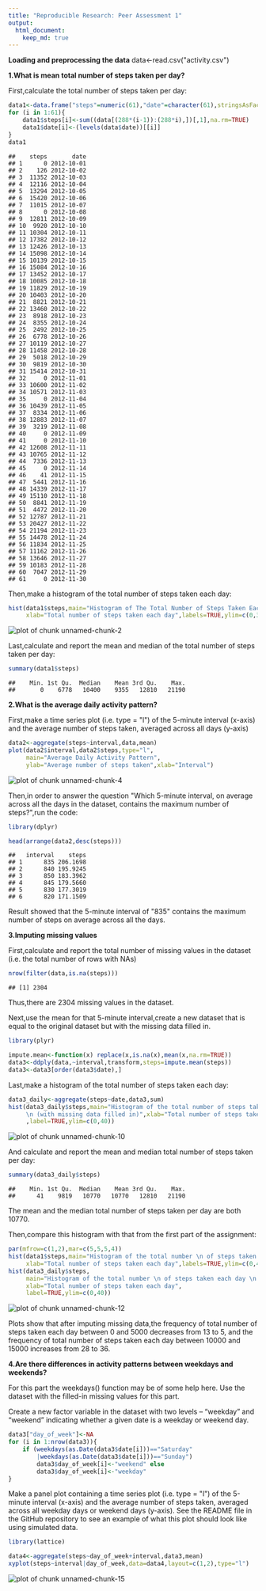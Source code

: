 ```yaml
---
title: "Reproducible Research: Peer Assessment 1"
output: 
  html_document:
    keep_md: true
---
```



**Loading and preprocessing the data**
data<-read.csv("activity.csv")


**1.What is mean total number of steps taken per day?**

First,calculate the total number of steps taken per day:

```r
data1<-data.frame("steps"=numeric(61),"date"=character(61),stringsAsFactors=FALSE)
for (i in 1:61){
    data1$steps[i]<-sum((data[(288*(i-1)):(288*i),])[,1],na.rm=TRUE)
    data1$date[i]<-(levels(data$date))[[i]]
}
data1
```

```
##    steps       date
## 1      0 2012-10-01
## 2    126 2012-10-02
## 3  11352 2012-10-03
## 4  12116 2012-10-04
## 5  13294 2012-10-05
## 6  15420 2012-10-06
## 7  11015 2012-10-07
## 8      0 2012-10-08
## 9  12811 2012-10-09
## 10  9920 2012-10-10
## 11 10304 2012-10-11
## 12 17382 2012-10-12
## 13 12426 2012-10-13
## 14 15098 2012-10-14
## 15 10139 2012-10-15
## 16 15084 2012-10-16
## 17 13452 2012-10-17
## 18 10085 2012-10-18
## 19 11829 2012-10-19
## 20 10403 2012-10-20
## 21  8821 2012-10-21
## 22 13460 2012-10-22
## 23  8918 2012-10-23
## 24  8355 2012-10-24
## 25  2492 2012-10-25
## 26  6778 2012-10-26
## 27 10119 2012-10-27
## 28 11458 2012-10-28
## 29  5018 2012-10-29
## 30  9819 2012-10-30
## 31 15414 2012-10-31
## 32     0 2012-11-01
## 33 10600 2012-11-02
## 34 10571 2012-11-03
## 35     0 2012-11-04
## 36 10439 2012-11-05
## 37  8334 2012-11-06
## 38 12883 2012-11-07
## 39  3219 2012-11-08
## 40     0 2012-11-09
## 41     0 2012-11-10
## 42 12608 2012-11-11
## 43 10765 2012-11-12
## 44  7336 2012-11-13
## 45     0 2012-11-14
## 46    41 2012-11-15
## 47  5441 2012-11-16
## 48 14339 2012-11-17
## 49 15110 2012-11-18
## 50  8841 2012-11-19
## 51  4472 2012-11-20
## 52 12787 2012-11-21
## 53 20427 2012-11-22
## 54 21194 2012-11-23
## 55 14478 2012-11-24
## 56 11834 2012-11-25
## 57 11162 2012-11-26
## 58 13646 2012-11-27
## 59 10183 2012-11-28
## 60  7047 2012-11-29
## 61     0 2012-11-30
```

Then,make a histogram of the total number of steps taken each day:

```r
hist(data1$steps,main="Histogram of The Total Number of Steps Taken Each Day",
     xlab="Total number of steps taken each day",labels=TRUE,ylim=c(0,35))
```

![plot of chunk unnamed-chunk-2](figure/unnamed-chunk-2-1.png) 

Last,calculate and report the mean and median of the total number of steps taken per day:

```r
summary(data1$steps)
```

```
##    Min. 1st Qu.  Median    Mean 3rd Qu.    Max. 
##       0    6778   10400    9355   12810   21190
```


**2.What is the average daily activity pattern?**

First,make a time series plot (i.e. type = "l") of the 5-minute interval (x-axis) and the average number of steps taken, averaged across all days (y-axis)

```r
data2<-aggregate(steps~interval,data,mean)
plot(data2$interval,data2$steps,type="l",
     main="Average Daily Activity Pattern",
     ylab="Average number of steps taken",xlab="Interval")
```

![plot of chunk unnamed-chunk-4](figure/unnamed-chunk-4-1.png) 

Then,in order to answer the question "Which 5-minute interval, on average across all the days in the dataset, contains the maximum number of steps?",run the code:

```r
library(dplyr)
```

```r
head(arrange(data2,desc(steps)))
```

```
##   interval    steps
## 1      835 206.1698
## 2      840 195.9245
## 3      850 183.3962
## 4      845 179.5660
## 5      830 177.3019
## 6      820 171.1509
```
Result showed that the 5-minute interval of "835" contains the maximum number of steps on average across all the days.


**3.Imputing missing values**

First,calculate and report the total number of missing values in the dataset (i.e. the total number of rows with NAs)

```r
nrow(filter(data,is.na(steps)))
```

```
## [1] 2304
```

Thus,there are 2304 missing values in the dataset.

Next,use the mean for that 5-minute interval,create a new dataset that is equal to the original dataset but with the missing data filled in.

```r
library(plyr)
```

```r
impute.mean<-function(x) replace(x,is.na(x),mean(x,na.rm=TRUE))
data3<-ddply(data,~interval,transform,steps=impute.mean(steps))
data3<-data3[order(data3$date),]
```

Last,make a histogram of the total number of steps taken each day:

```r
data3_daily<-aggregate(steps~date,data3,sum)
hist(data3_daily$steps,main="Histogram of the total number of steps taken each day
     \n (with missing data filled in)",xlab="Total number of steps taken each day"
     ,label=TRUE,ylim=c(0,40))
```

![plot of chunk unnamed-chunk-10](figure/unnamed-chunk-10-1.png) 

And calculate and report the mean and median total number of steps taken per day:

```r
summary(data3_daily$steps)
```

```
##    Min. 1st Qu.  Median    Mean 3rd Qu.    Max. 
##      41    9819   10770   10770   12810   21190
```

The mean and the median total number of steps taken per day are both 10770.

Then,compare this histogram with that from the first part of the assignment:

```r
par(mfrow=c(1,2),mar=c(5,5,5,4))
hist(data1$steps,main="Histogram of the total number \n of steps taken each day",
     xlab="Total number of steps taken each day",labels=TRUE,ylim=c(0,40))
hist(data3_daily$steps,
     main="Histogram of the total number \n of steps taken each day \n (with missing data filled in)",
     xlab="Total number of steps taken each day",
     label=TRUE,ylim=c(0,40))
```

![plot of chunk unnamed-chunk-12](figure/unnamed-chunk-12-1.png) 

Plots show that after imputing missing data,the frequency of total number of steps taken each day between 0 and 5000 decreases from 13 to 5, and the frequency of total number of steps taken each day between 10000 and 15000 increases from 28 to 36. 


**4.Are there differences in activity patterns between weekdays and weekends?**

For this part the weekdays() function may be of some help here. Use the dataset with the filled-in missing values for this part.

Create a new factor variable in the dataset with two levels – “weekday” and “weekend” indicating whether a given date is a weekday or weekend day.

```r
data3["day_of_week"]<-NA
for (i in 1:nrow(data3)){
    if (weekdays(as.Date(data3$date[i]))=="Saturday" 
        |weekdays(as.Date(data3$date[i]))=="Sunday")
        data3$day_of_week[i]<-"weekend" else
        data3$day_of_week[i]<-"weekday"
}
```

Make a panel plot containing a time series plot (i.e. type = "l") of the 5-minute interval (x-axis) and the average number of steps taken, averaged across all weekday days or weekend days (y-axis). See the README file in the GitHub repository to see an example of what this plot should look like using simulated data.

```r
library(lattice)
```

```r
data4<-aggregate(steps~day_of_week+interval,data3,mean)
xyplot(steps~interval|day_of_week,data=data4,layout=c(1,2),type="l")
```

![plot of chunk unnamed-chunk-15](figure/unnamed-chunk-15-1.png) 
